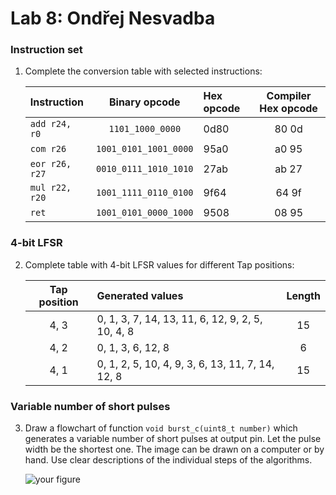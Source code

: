 # Lab 8: Ondřej Nesvadba

### Instruction set

1. Complete the conversion table with selected instructions:

   | **Instruction** | **Binary opcode** | **Hex opcode** | **Compiler Hex opcode** |
   | :-- | :-: | :-- | :-: |
   | `add r24, r0`  |  `1101_1000_0000`       | 0d80 | 80 0d |
   | `com r26`      |  `1001_0101_1001_0000`  | 95a0 | a0 95 |
   | `eor r26, r27` |  `0010_0111_1010_1010`  | 27ab | ab 27 |
   | `mul r22, r20` |  `1001_1111_0110_0100`  | 9f64 | 64 9f |
   | `ret`          |  `1001_0101_0000_1000`  | 9508 | 08 95 |

### 4-bit LFSR

2. Complete table with 4-bit LFSR values for different Tap positions:

   | **Tap position** | **Generated values** | **Length** |
   | :-: | :-- | :-: |
   | 4, 3 | 0, 1, 3, 7, 14, 13, 11, 6, 12, 9, 2, 5, 10, 4, 8  | 15 |
   | 4, 2 | 0, 1, 3, 6, 12, 8                                 | 6 |
   | 4, 1 | 0, 1, 2, 5, 10, 4, 9, 3, 6, 13, 11, 7, 14, 12, 8  | 15 |

### Variable number of short pulses

3. Draw a flowchart of function `void burst_c(uint8_t number)` which generates a variable number of short pulses at output pin. Let the pulse width be the shortest one. The image can be drawn on a computer or by hand. Use clear descriptions of the individual steps of the algorithms.

   ![your figure]()
